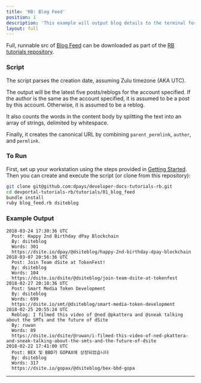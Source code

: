 ```yaml
---
title: 'RB: Blog Feed'
position: 1
description: 'This example will output blog details to the terminal for the author specified, limited to five results.'
layout: full
---              
```

<span class="fa-pull-left top-of-tutorial-repo-link"><span class="first-word">Full</span>, runnable src of [Blog Feed](https://github.com/dpays/developer-docs-tutorials-rb/tree/master/tutorials/01_blog_feed) can be downloaded as part of the [RB tutorials repository](https://github.com/dpays/developer-docs-tutorials-rb).</span>
<br>



### Script

The script parses the creation date, assuming Zulu timezone (AKA UTC).

The output will be the latest five posts/reblogs for the account specified.  If the author is the same as the account specified, it is assumed to be a post by this account.  Otherwise, it is assumed to be a reblog.

It also counts the words in the content body by splitting the text into an array of strings, delimited by whitespace.

Finally, it creates the canonical URL by combining `parent_permlink`, `author`, and `permlink`.

### To Run

First, set up your workstation using the steps provided in [Getting Started](https://developers.dpays.io/tutorials-ruby/getting_started).  Then you can create and execute the script (or clone from this repository):

```bash
git clone git@github.com:dpays/developer-docs-tutorials-rb.git
cd devportal-tutorials-rb/tutorials/01_blog_feed
bundle install
ruby blog_feed.rb dsiteblog
```

### Example Output

```
2018-03-24 17:30:36 UTC
  Post: Happy 2nd Birthday dPay Blockchain
  By: dsiteblog
  Words: 301
  https://dsite.io/dpay/@dsiteblog/happy-2nd-birthday-dpay-blockchain
2018-03-07 20:56:36 UTC
  Post: Join Team dSite at TokenFest!
  By: dsiteblog
  Words: 104
  https://dsite.io/dsite/@dsiteblog/join-team-dsite-at-tokenfest
2018-02-27 20:18:36 UTC
  Post: Smart Media Token Development
  By: dsiteblog
  Words: 699
  https://dsite.io/smt/@dsiteblog/smart-media-token-development
2018-02-25 20:55:24 UTC
  Reblog: I filmed this video of @ned @pkattera and @sneak talking about the SMTs and the future of dSite
  By: ruwan
  Words: 89
  https://dsite.io/dsite/@ruwan/i-filmed-this-video-of-ned-pkattera-and-sneak-talking-about-the-smts-and-the-future-of-dsite
2018-02-22 17:41:00 UTC
  Post: BEX 및 BBD가 GOPAX에 상장되었습니다
  By: dsiteblog
  Words: 317
  https://dsite.io/gopax/@dsiteblog/bex-bbd-gopa
```

---
